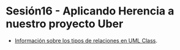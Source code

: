# Sesión16 - Aplicando Herencia a nuestro proyecto Uber

* [Información sobre los tipos de relaciones en UML Class](https://www.guru99.com/uml-class-diagram.html "Información sobre los tipos de relaciones en UML Class").